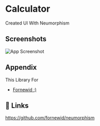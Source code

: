 
# Calculator
Created UI With Neumorphism

## Screenshots
![App Screenshot](https://cdn.dribbble.com/users/4935112/screenshots/14734566/media/5683fa3a1d2041e9b7b65cf53532d1bc.png?compress=1&resize=1200x900)

## Appendix
This Library For
- [Fornewid :)](https://github.com/fornewid)

## 🔗 Links
https://github.com/fornewid/neumorphism
